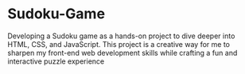 # Sudoku-Game
Developing a Sudoku game as a hands-on project to dive deeper into HTML, CSS, and JavaScript. This project is a creative way for me to sharpen my front-end web development skills while crafting a fun and interactive puzzle experience
